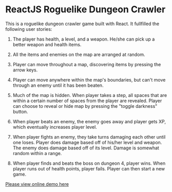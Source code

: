 # ReactJS Roguelike Dungeon Crawler

This is a roguelike dungeon crawler game built with React. It fullfilled the following user stories:

1. The player has health, a level, and a weapon. He/she can pick up a better weapon and health items.

2. All the items and enemies on the map are arranged at random.

3. Player can move throughout a map, discovering items by pressing the arrow keys.

4. Player can move anywhere within the map's boundaries, but can't move through an enemy until it has been beaten.

5. Much of the map is hidden. When player takes a step, all spaces that are within a certain number of spaces from the player are revealed.
Player can choose to reveal or hide map by pressing the "toggle darkness" button.

6. When player beats an enemy, the enemy goes away and player gets XP, which eventually increases player level.

7. When player fights an enemy, they take turns damaging each other until one loses. Player does damage based off of his/her level and weapon. The enemy does damage based off of its level. Damage is somewhat random within a range.

8. When player finds and beats the boss on dungeon 4, player wins. When player runs out of health points, player fails. 
Player can then start a new game.


[Please view online demo here](https://codepen.io/StefanieWang/pen/EXbyrr)
